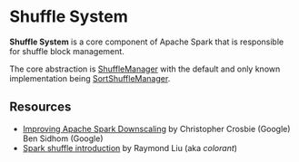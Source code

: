 # Shuffle System

**Shuffle System** is a core component of Apache Spark that is responsible for shuffle block management.

The core abstraction is [ShuffleManager](ShuffleManager.md) with the default and only known implementation being [SortShuffleManager](SortShuffleManager.md).

## Resources

* [Improving Apache Spark Downscaling](https://databricks.com/session_eu19/improving-apache-spark-downscaling) by Christopher Crosbie (Google) Ben Sidhom (Google)
* [Spark shuffle introduction](http://www.slideshare.net/colorant/spark-shuffle-introduction) by Raymond Liu (aka _colorant_)

